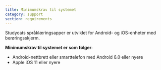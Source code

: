 ```yaml
---
title: Minimumskrav til systemet
category: support 
section: requirements
---
```

Studycats språklæringsapper er utviklet for Android- og iOS-enheter med berøringsskjerm.



**Minimumskrav til systemet er som følger**:

* Android-nettbrett eller smarttelefon med Android 6.0 eller nyere
* Apple iOS 11 eller nyere